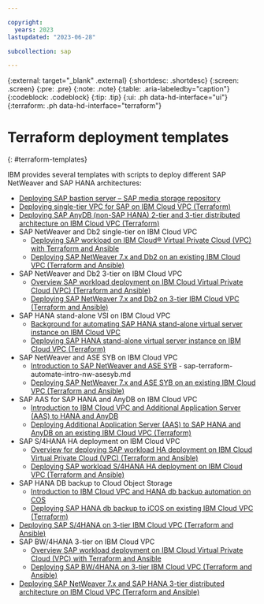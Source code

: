 ```yaml
---

copyright:
  years: 2023
lastupdated: "2023-06-28"

subcollection: sap

---
```


{:external: target="_blank" .external}
{:shortdesc: .shortdesc}
{:screen: .screen}
{:pre: .pre}
{:note: .note}
{:table: .aria-labeledby="caption"}
{:codeblock: .codeblock}
{:tip: .tip}
{:ui: .ph data-hd-interface="ui"}
{:terraform: .ph data-hd-interface="terraform"}

# Terraform deployment templates
{: #terraform-templates}

IBM provides several templates with scripts to deploy different SAP NetWeaver and SAP HANA architectures:

*   [Deploying  SAP bastion server – SAP media storage repository](/docs/sap?topic=sap-sap-bastion-server&interface=terraform)
*   [Deploying single-tier VPC for SAP on IBM Cloud VPC  (Terraform)](/docs/sap?topic=sap-create-terraform-single-tier-vpc-sap&interface=terraform)
*   [Deploying SAP AnyDB (non-SAP HANA) 2-tier and 3-tier distributed architecture on IBM Cloud VPC (Terraform)](/docs/sap?topic=sap-create-terraform-multi-tier-vpc-anydb-sap&interface=terraform)
*   SAP NetWeaver and Db2 single-tier on IBM Cloud VPC
    *   [Deploying SAP workload on IBM Cloud® Virtual Private Cloud (VPC) with Terraform and Ansible](/docs/sap?topic=sap-components-terraform-nw-db2-terraform&interface)
    *   [Deploying SAP NetWeaver 7.x and Db2 on an existing IBM Cloud VPC (Terraform and Ansible)](/docs/sap?topic=sap-sap-terraform-nw-db2-existing-vpc&interface=terraform)
*   SAP NetWeaver and Db2 3-tier on IBM Cloud VPC
    *   [Overview SAP workload deployment on IBM Cloud Virtual Private Cloud (VPC) (Terraform and Ansible)](/docs/sap?topic=sap-components-terraform-3tier-nw-db2-terraform&interface=terraform)
    *   [Deploying SAP NetWeaver 7.x and Db2 on 3-tier IBM Cloud VPC (Terraform and Ansible)](/docs/sap?topic=sap-sap-terraform-3tier-nw-db2&interface=terraform)
*   SAP HANA stand-alone VSI on IBM Cloud VPC
    *   [Background for automating SAP HANA stand-alone virtual server instance on IBM Cloud VPC](/docs/sap?topic=sap-sap-hana-vpc-background&interface=terraform)
    *   [Deploying SAP HANA stand-alone virtual server instance on IBM Cloud VPC (Terraform)](/docs/sap?topic=sap-automate-terraform-sap-hana-vsi&interface=terraform)
*   SAP NetWeaver and ASE SYB on IBM Cloud VPC
    *   [Introduction to SAP NetWeaver and ASE SYB](/docs/sap?topic=sap-intro-automate-nw-asesyb-terraform-ansible&interface=terraform)	- sap-terraform-automate-intro-nw-asesyb.md
    *   [Deploying SAP NetWeaver 7.x and ASE SYB on an existing IBM Cloud VPC  (Terraform and Ansible)](/docs/sap?topic=sap-automate-nw-asesyb-terraform-ansible&interface=terraform)
*   SAP AAS for SAP HANA and AnyDB on IBM Cloud VPC
    *   [Introduction to IBM Cloud VPC and Additional Application Server (AAS) to HANA and AnyDB](/docs/sap?topic=sap-intro-automate-aas-hana-anydb-terraform-ansible&interface=terraform)
    *   [Deploying Additional Application Server (AAS) to SAP HANA and AnyDB on an existing IBM Cloud VPC (Terraform)](/docs/sap?topic=sap-automate-hana-aas-anydb-terraform-ansible&interface=terraform)
*   SAP S/4HANA HA deployment on IBM Cloud VPC
    *   [Overview for deploying SAP workload HA deployment on IBM Cloud Virtual Private Cloud (VPC) (Terraform and Ansible)](/docs/sap?topic=sap-automate-sap-ha-deployment-overview&interface=terraform)
    *   [Deploying SAP workload S/4HANA HA deployment on IBM Cloud VPC (Terraform and Ansible)](/docs/sap?topic=sap-automate-s4hana-ha-terraform-ansible&interface=terraform)
*   SAP HANA DB backup to Cloud Object Storage
    *   [Introduction to IBM Cloud VPC and HANA db backup automation on COS](/docs/sap?topic=sap-sap-automate-intro-hana-db-backup-cos&interface=terraform)
    *   [Deploying SAP HANA db backup to iCOS on existing IBM Cloud VPC (Terraform)](/docs/sap?topic=sap-sap-automate-hana-db-backup-cos-deploy&interface=terraform)
*   [Deploying SAP S/4HANA on 3-tier IBM Cloud VPC (Terraform and Ansible)](/docs/sap?topic=sap-automate-s4hana-terraform-ansible&interface=terraform)
*   SAP BW/4HANA 3-tier on IBM Cloud VPC
    *   [Overview SAP workload deployment on IBM Cloud Virtual Private Cloud (VPC) with Terraform and Ansible](/docs/sap?topic=sap-sap-automate-bw-4hana-overview&interface=terraform)
    *   [Deploying SAP BW/4HANA on 3-tier IBM Cloud VPC (Terraform and Ansible)](/docs/sap?topic=sap-bw4hana-automation-on-vpc&interface=terraform)
*   [Deploying SAP NetWeaver 7.x and SAP HANA 3-tier distributed architecture on IBM Cloud VPC (Terraform and Ansible)](/docs/sap?topic=sap-create-terraform-3tier-nw-hana-vpc-ansible&interface=terraform)

